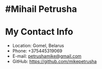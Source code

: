 #Mihail Petrusha
=========


My Contact Info
=========

* Location: Gomel, Belarus
* Phone: +375445319069
* E-mail: petrushamike@gmail.com
* GitHub: https://github.com/mikepetrusha
